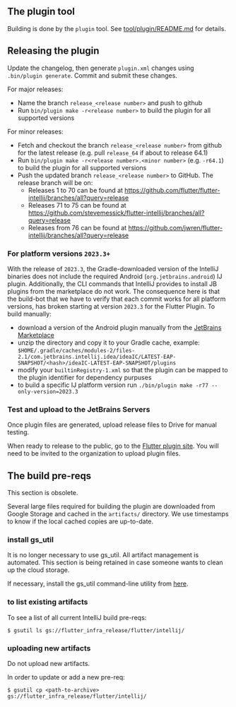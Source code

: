 ## The plugin tool

Building is done by the `plugin` tool.
See [tool/plugin/README.md](../tool/plugin/README.md) for details.

## Releasing the plugin

Update the changelog, then generate `plugin.xml` changes using `.bin/plugin generate`. Commit and submit these changes.

For major releases:
- Name the branch `release_<release number>` and push to github
- Run `bin/plugin make -r<release number>` to build the plugin for all supported versions

For minor releases:
- Fetch and checkout the branch `release_<release number>` from github for the latest release (e.g. pull `release_64` if about to release 64.1)
- Run `bin/plugin make -r<release number>.<minor number>` (e.g. `-r64.1`) to build the plugin for all supported versions
- Push the updated branch `release_<release number>` to GitHub. The release branch will be on:
  - Releases 1 to 70 can be found at https://github.com/flutter/flutter-intellij/branches/all?query=release
  - Releases 71 to 75 can be found at https://github.com/stevemessick/flutter-intellij/branches/all?query=release
  - Releases from 76 can be found at https://github.com/jwren/flutter-intellij/branches/all?query=release

### For platform versions `2023.3+`

With the release of `2023.3`, the Gradle-downloaded version of the IntelliJ binaries does not include the required Android
(`org.jetbrains.android`) IJ plugin. Additionally, the CLI commands that IntelliJ provides to install JB plugins from the marketplace do
not work.  The consequence here is that the build-bot that we have to verify that each commit works for all platform versions, has broken
starting at version `2023.3` for the Flutter Plugin.  To build manually:
- download a version of the Android plugin manually from the
[JetBrains Marketplace](https://plugins.jetbrains.com/plugin/22989-android)
- unzip the directory and copy it to your Gradle cache, example:
`$HOME/.gradle/caches/modules-2/files-2.1/com.jetbrains.intellij.idea/ideaIC/LATEST-EAP-SNAPSHOT/<hash>/ideaIC-LATEST-EAP-SNAPSHOT/plugins`
- modify your `builtinRegistry-1.xml` so that the plugin can be mapped to the plugin identifier for dependency purpuses
- to build a specific IJ platform version run `./bin/plugin make -r77 --only-version=2023.3`

### Test and upload to the JetBrains Servers

Once plugin files are generated, upload release files to Drive for manual testing.

When ready to release to the public, go to the [Flutter plugin site](https://plugins.jetbrains.com/plugin/9212-flutter). You will need to be invited to the organization to upload plugin files.

## The build pre-reqs

This section is obsolete.

Several large files required for building the plugin are downloaded from Google Storage
and cached in the `artifacts/` directory. We use timestamps to know if the local cached
copies are up-to-date.

### install gs_util

It is no longer necessary to use gs_util. All artifact management is automated.
This section is being retained in case someone wants to clean up the cloud storage.

If necessary, install the gs_util command-line utility from
[here](https://cloud.google.com/storage/docs/gsutil_install).

### to list existing artifacts

To see a list of all current IntelliJ build pre-reqs:

```shell
$ gsutil ls gs://flutter_infra_release/flutter/intellij/
```

### uploading new artifacts

Do not upload new artifacts.

In order to update or add a new pre-req:

```shell
$ gsutil cp <path-to-archive> gs://flutter_infra_release/flutter/intellij/
```
